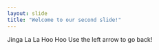 ```yaml
---
layout: slide
title: "Welcome to our second slide!"
---
```

Jinga La La Hoo Hoo
Use the left arrow to go back!
